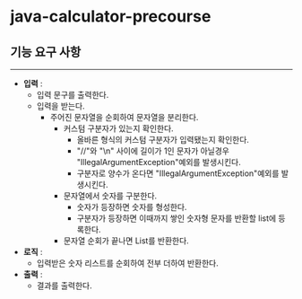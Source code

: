 # java-calculator-precourse

## 기능 요구 사항

---

- **입력** :
    - 입력 문구를 출력한다.
    - 입력을 받는다.
        - 주어진 문자열을 순회하여 문자열을 분리한다.
            - 커스텀 구분자가 있는지 확인한다.
                - 올바른 형식의 커스텀 구분자가 입력됐는지 확인한다.
                - "//"와 "\n" 사이에 길이가 1인 문자가 아닐경우 "IllegalArgumentException"예외를 발생시킨다.
                - 구분자로 양수가 온다면 "IllegalArgumentException"예외를 발생시킨다.
            - 문자열에서 숫자를 구분한다.
                - 숫자가 등장하면 숫자를 형성한다.
                - 구분자가 등장하면 이때까지 쌓인 숫자형 문자를 반환할 list<Integer>에 등록한다.
            - 문자열 순회가 끝나면 List<Integer>를 반환한다.
- **로직** :
    - 입력받은 숫자 리스트를 순회하여 전부 더하여 반환한다.
- **출력** :
    - 결과를 출력한다.